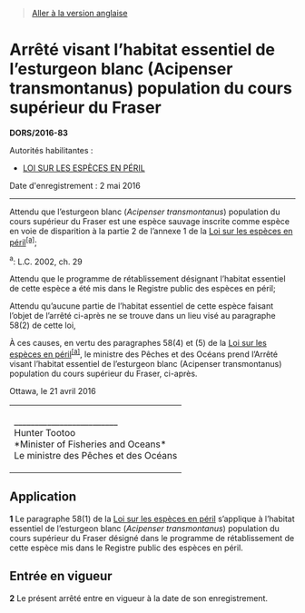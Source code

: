 > [Aller à la version anglaise](/en/Regulations/Statutory%20Orders%20and%20Regulations/2016/83.md)

# Arrêté visant l’habitat essentiel de l’esturgeon blanc (Acipenser transmontanus) population du cours supérieur du Fraser

**DORS/2016-83**

Autorités habilitantes : 
- [LOI SUR LES ESPÈCES EN PÉRIL](/fr/Lois/Lois%20du%20Canada/2002/ch.%2029.md)

Date d'enregistrement : 2 mai 2016

----------

Attendu que l’esturgeon blanc (*Acipenser transmontanus*) population du cours supérieur du Fraser est une espèce sauvage inscrite comme espèce en voie de disparition à la partie 2 de l’annexe 1 de la [Loi sur les espèces en péril](/fr/Lois/Lois%20du%20Canada/2002/ch.%2029.md)<sup><a href='#nbp_81000-2-2130-F_hq_13578'>[a]</a></sup>;

<a name='nbp_81000-2-2130-F_hq_13578'><sup>a</sup></a>: L.C. 2002, ch. 29<br />

Attendu que le programme de rétablissement désignant l’habitat essentiel de cette espèce a été mis dans le Registre public des espèces en péril;

Attendu qu’aucune partie de l’habitat essentiel de cette espèce faisant l’objet de l’arrêté ci-après ne se trouve dans un lieu visé au paragraphe 58(2) de cette loi,

À ces causes, en vertu des paragraphes 58(4) et (5) de la [Loi sur les espèces en péril](/fr/Lois/Lois%20du%20Canada/2002/ch.%2029.md)<sup><a href='#nbp_81000-2-2130-F_hq_13578'>[a]</a></sup>, le ministre des Pêches et des Océans prend l’Arrêté visant l’habitat essentiel de l’esturgeon blanc (Acipenser transmontanus) population du cours supérieur du Fraser, ci-après.

Ottawa, le 21 avril 2016


<table>
<tr>
<td>
<p>_________________________<br />Hunter Tootoo<br />*Minister of Fisheries and Oceans*<br />Le ministre des Pêches et des Océans<br /></p></td>
</tr>
</table>





## Application


**1** Le paragraphe 58(1) de la [Loi sur les espèces en péril](/fr/Lois/Lois%20du%20Canada/2002/ch.%2029.md) s’applique à l’habitat essentiel de l’esturgeon blanc (*Acipenser transmontanus*) population du cours supérieur du Fraser désigné dans le programme de rétablissement de cette espèce mis dans le Registre public des espèces en péril.




## Entrée en vigueur


**2** Le présent arrêté entre en vigueur à la date de son enregistrement.


